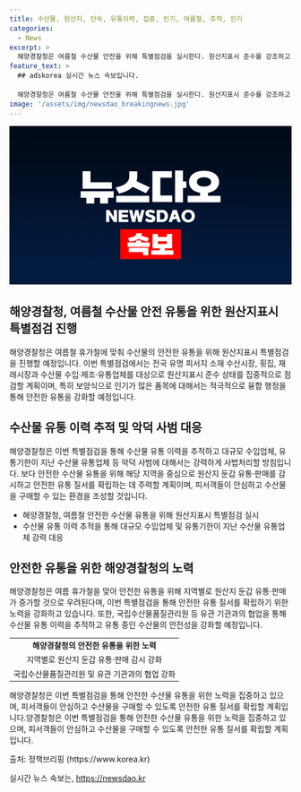 ```yaml
---
title: 수산물, 원산지, 단속, 유통이력, 집중, 인기, 여름철, 추적, 인기
categories:
  - News
excerpt: >
  해양경찰청은 여름철 수산물 안전을 위해 특별점검을 실시한다. 원산지표시 준수를 강조하고, 보양식으로 유명한 수산물에 대해 특별 조치를 취할 예정. 국립수산물품질관리원과 협력하여 수산물 유통 이력을 추적하고, 불법 행위에 대해 강력한 조치를 취할 방침. 해양경찰청은 소비자들이 안심하고 수산물을 구매할 수 있도록 안전한 유통 질서를 확립하려고 한다.
feature_text: >
  ## adskorea 실시간 뉴스 속보입니다.

  해양경찰청은 여름철 수산물 안전을 위해 특별점검을 실시한다. 원산지표시 준수를 강조하고, 보양식으로 유명한 수산물에 대해 특별 조치를 취할 예정. 국립수산물품질관리원과 협력하여 수산물 유통 이력을 추적하고, 불법 행위에 대해 강력한 조치를 취할 방침. 해양경찰청은 소비자들이 안심하고 수산물을 구매할 수 있도록 안전한 유통 질서를 확립하려고 한다.
image: '/assets/img/newsdao_breakingnews.jpg'
---
```


<p><img src="/assets/img/newsdao_breakingnews.jpg" alt="adskorea 속보" /></p>

<h2 data-ke-size="size26">해양경찰청, 여름철 수산물 안전 유통을 위한 원산지표시 특별점검 진행</h2>

<p>해양경찰청은 여름철 휴가철에 맞춰 수산물의 안전한 유통을 위해 원산지표시 특별점검을 진행할 예정입니다. 이번 특별점검에서는 전국 유명 피서지 소재 수산시장, 횟집, 재래시장과 수산물 수입·제조·유통업체를 대상으로 원산지표시 준수 상태를 집중적으로 점검할 계획이며, 특히 보양식으로 인기가 많은 품목에 대해서는 적극적으로 융합 행정을 통해 안전한 유통을 강화할 예정입니다.</p>

<p data-ke-size="size16"></p>

<h2 data-ke-size="size24">수산물 유통 이력 추적 및 악덕 사범 대응</h2>

<p>해양경찰청은 이번 특별점검을 통해 수산물 유통 이력을 추적하고 대규모 수입업체, 유통기한이 지난 수산물 유통업체 등 악덕 사범에 대해서는 강력하게 사법처리할 방침입니다. 보다 안전한 수산물 유통을 위해 해당 지역을 중심으로 원산지 둔갑 유통·판매를 감시하고 안전한 유통 질서를 확립하는 데 주력할 계획이며, 피서객들이 안심하고 수산물을 구매할 수 있는 환경을 조성할 것입니다.</p>

<ul>
  <li>해양경찰청, 여름철 안전한 수산물 유통을 위해 원산지표시 특별점검 실시</li>
  <li>수산물 유통 이력 추적을 통해 대규모 수입업체 및 유통기한이 지난 수산물 유통업체 강력 대응</li>
</ul>

<p data-ke-size="size16"></p>

<h2 data-ke-size="size24">안전한 유통을 위한 해양경찰청의 노력</h2>

<p>해양경찰청은 여름 휴가철을 맞아 안전한 유통을 위해 지역별로 원산지 둔갑 유통·판매가 증가할 것으로 우려된다며, 이번 특별점검을 통해 안전한 유통 질서를 확립하기 위한 노력을 강화하고 있습니다. 또한, 국립수산물품질관리원 등 유관 기관과의 협업을 통해 수산물 유통 이력을 추적하고 유통 중인 수산물의 안전성을 강화할 예정입니다.</p>

<table>
  <tr>
    <td style="text-align: center; height: 17px;"><b>해양경찰청의 안전한 유통을 위한 노력</b></td>
  </tr>
  <tr>
    <td style="text-align: center; height: 17px;">지역별로 원산지 둔갑 유통·판매 감시 강화</td>
  </tr>
  <tr>
    <td style="text-align: center; height: 17px;">국립수산물품질관리원 및 유관 기관과의 협업 강화</td>
  </tr>
</table>

<p data-ke-size="size16"></p>

<p>해양경찰청은 이번 특별점검을 통해 안전한 수산물 유통을 위한 노력을 집중하고 있으며, 피서객들이 안심하고 수산물을 구매할 수 있도록 안전한 유통 질서를 확립할 계획입니다.양경찰청은 이번 특별점검을 통해 안전한 수산물 유통을 위한 노력을 집중하고 있으며, 피서객들이 안심하고 수산물을 구매할 수 있도록 안전한 유통 질서를 확립할 계획입니다.</p>

<p>출처: 정책브리핑 (https://www.korea.kr)</p>
실시간 뉴스 속보는, <a href="https://newsdao.kr" rel="dofollow">https://newsdao.kr</a>


